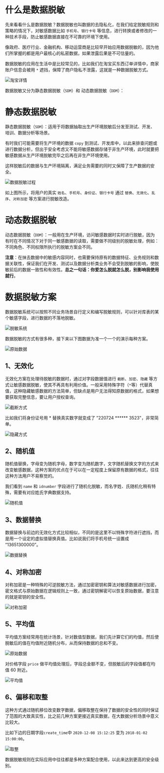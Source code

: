 # 什么是数据脱敏

先来看看什么是数据脱敏？数据脱敏也叫数据的去隐私化，在我们给定脱敏规则和策略的情况下，对敏感数据比如 `手机号`、`银行卡号` 等信息，进行转换或者修改的一种技术手段，防止敏感数据直接在不可靠的环境下使用。

像政府、医疗行业、金融机构、移动运营商是比较早开始应用数据脱敏的，因为他们所掌握的都是用户最核心的私密数据，如果泄露后果是不可估量的。

数据脱敏的应用在生活中是比较常见的，比如我们在淘宝买东西订单详情中，商家账户信息会被用 `*` 遮挡，保障了商户隐私不泄露，这就是一种数据脱敏方式。

![淘宝详情](https://img-blog.csdnimg.cn/20201202143858951.png)

数据脱敏又分为静态数据脱敏（`SDM`）和 动态数据脱敏（`DDM`）：

# 静态数据脱敏

静态数据脱敏（`SDM`）：适用于将数据抽取出生产环境脱敏后分发至测试、开发、培训、数据分析等场景。

有时我们可能需要将生产环境的数据 `copy` 到测试、开发库中，以此来排查问题或进行数据分析，但出于安全考虑又不能将敏感数据存储于非生产环境，此时就要把敏感数据从生产环境脱敏完毕之后再在非生产环境使用。

这样脱敏后的数据与生产环境隔离，满足业务需要的同时又保障了生产数据的安全。

![数据脱敏过程](https://img-blog.csdnimg.cn/2020120316350835.png?)

如上图所示，将用户的真实 `姓名`、`手机号`、`身份证`、`银行卡号` 通过 `替换`、`无效化`、`乱序`、`对称加密` 等方案进行脱敏改造。



# 动态数据脱敏

动态数据脱敏（`DDM`）：一般用在生产环境，访问敏感数据时实时进行脱敏，因为有时在不同情况下对于同一敏感数据的读取，需要做不同级别的脱敏处理，例如：不同角色、不同权限所执行的脱敏方案会不同。

**注意**：在抹去数据中的敏感内容同时，也需要保持原有的数据特征、业务规则和数据关联性，保证我们在开发、测试以及数据分析类业务不会受到脱敏的影响，使脱敏前后的数据一致性和有效性。**总之一句话：你爱怎么脱就怎么脱，别影响我使用就行**。



# 数据脱敏方案

数据脱敏系统可以按照不同业务场景自行定义和编写脱敏规则，可以针对库表的某个敏感字段，进行数据的不落地脱敏。

![脱敏系统](https://img-blog.csdnimg.cn/20201204184348646.png)

数据脱敏的方式有很多种，接下来以下图数据为准一个一个的演示每种方案。

![原始数据](https://img-blog.csdnimg.cn/20201208161546728.png)

## 1、无效化

无效化方案在处理待脱敏的数据时，通过对字段数据值进行 `截断`、`加密`、`隐藏` 等方式让敏感数据脱敏，使其不再具有利用价值。一般采用特殊字符（`*`等）代替真值，这种隐藏敏感数据的方法简单，但缺点是用户无法得知原数据的格式，如果想要获取完整信息，要让用户授权查询。

![截断方式](https://img-blog.csdnimg.cn/2020120714191619.png)

比如我们将身份证号用 * 替换真实数字就变成了 "220724 ****** 3523"，非常简单。

![隐藏方式](https://img-blog.csdnimg.cn/20201207195242458.png)

## 2、随机值

随机值替换，字母变为随机字母，数字变为随机数字，文字随机替换文字的方式来改变敏感数据，这种方案的优点在于可以在一定程度上保留原有数据的格式，往往这种方法用户不易察觉的。

我们看到 `name` 和 `idnumber` 字段进行了随机化脱敏，而名字姓、氏随机化稍有特殊，需要有对应姓氏字典数据支持。

![随机值](https://img-blog.csdnimg.cn/20201207201741145.png)

## 3、数据替换

数据替换与前边的无效化方式比较相似，不同的是这里不以特殊字符进行遮挡，而是用一个设定的虚拟值替换真值。比如说我们将手机号统一设置成 “13651300000”。

![数据替换](https://img-blog.csdnimg.cn/20201208155240627.png)

## 4、对称加密

对称加密是一种特殊的可逆脱敏方法，通过加密密钥和算法对敏感数据进行加密，密文格式与原始数据在逻辑规则上一致，通过密钥解密可以恢复原始数据，要注意的就是密钥的安全性。

![对称加密](https://img-blog.csdnimg.cn/20201208161253304.png)

## 5、平均值

平均值方案经常用在统计场景，针对数值型数据，我们先计算它们的均值，然后使脱敏后的值在均值附近随机分布，从而保持数据的总和不变。

![原始数据](https://img-blog.csdnimg.cn/20201208162358473.png)

对价格字段 `price` 做平均值处理后，字段总金额不变，但脱敏后的字段值都在均值 60 附近。

![平均值](https://img-blog.csdnimg.cn/20201208162529719.png)

## 6、偏移和取整

这种方式通过随机移位改变数字数据，偏移取整在保持了数据的安全性的同时保证了范围的大致真实性，比之前几种方案更接近真实数据，在大数据分析场景中意义比较大。

比如下边的日期字段`create_time`中 `2020-12-08 15:12:25` 变为 `2018-01-02 15:00:00`。

![取整](https://img-blog.csdnimg.cn/20201208163613709.png)

数据脱敏规则在实际应用中往往都是多种方案配合使用，以此来达到更高的安全级别。